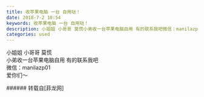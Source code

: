 ```yaml
---
title: 收苹果电脑 一台 自用哒！
date: 2018-7-2 10:54
keywords: 收苹果电脑 一台 自用哒！
description: 小姐姐 小哥哥 莫慌小弟收一台苹果电脑自用 有的联系我吧微信：manilazp01 爱你们～
categories: used
---
```

<td class="t_f" id="postmessage_1470474">

小姐姐 小哥哥 莫慌<br/>
小弟收一台苹果电脑自用 有的联系我吧<br/>
微信：manilazp01 <br/>
爱你们～<br/>
</td>
###### 转载自[菲龙网]